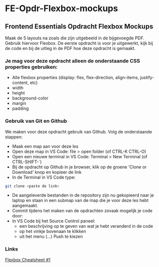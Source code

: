 # FE-Opdr-Flexbox-mockups
## Frontend Essentials Opdracht Flexbox Mockups

Maak de 5 layouts na zoals die zijn uitgebeeld in de bijgevoegde PDF. Gebruik hiervoor Flexbox. De eerste opdracht is voor je uitgewerkt, kijk bij de code en bij de uitleg in de PDF hoe deze opdracht is gemaakt. 

### Je mag voor deze opdracht alleen de onderstaande CSS properties gebruiken:
* Alle flexbox properties (display: flex, flex-direction, align-items, justify-content, etc)
* width
* height
* background-color
* margin
* padding

### Gebruik van Git en Github
We maken voor deze opdracht gebruik van Github. Volg de onderstaande stappen:
* Maak een map aan voor deze les
* Open deze map in VS Code: file > open folder (of CTRL-K CTRL-O)
* Open een nieuwe terminal in VS Code: Terminal > New Terminal (of CTRL-SHIFT-`)
* Bij de opdracht op Github in je browser, klik op de groene 'Clone or Download' knop en kopieer de link
* In de Terminal in VS Code type:
```bash 
git clone <paste de link>
```
* De aangeleverde bestanden in de repository zijn nu gekopieerd naar je laptop en staan in een submap van de map die je voor deze les hebt aangemaakt.
* Commit tijdens het maken van de opdrachten zovaak mogelijk je code door:
 * In VS Code bij het Source Control paneel: 
   * een beschrijving op te geven van wat je hebt veranderd in de code
   * op het vinkje bovenaan te klikken
   * uit het menu (...) Push te kiezen

### Links
[Flexbox Cheatsheet #1](https://yoksel.github.io/flex-cheatsheet/#align-items)

